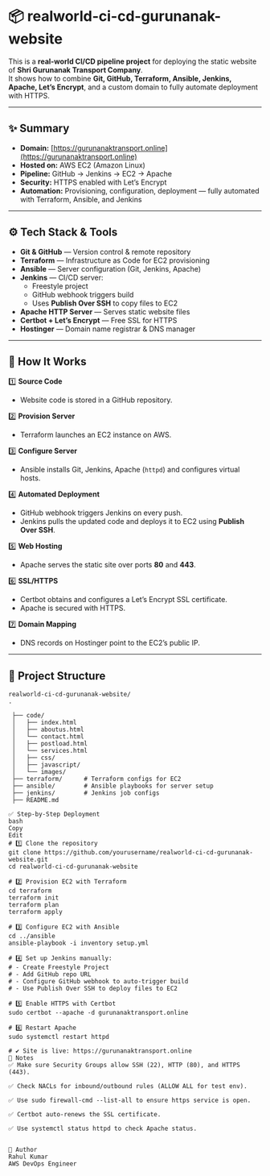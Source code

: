 # 📦 realworld-ci-cd-gurunanak-website

This is a **real-world CI/CD pipeline project** for deploying the static website of **Shri Gurunanak Transport Company**.  
It shows how to combine **Git, GitHub, Terraform, Ansible, Jenkins, Apache, Let’s Encrypt**, and a custom domain to fully automate deployment with HTTPS.

---

## ✨ Summary

- **Domain:** [https://gurunanaktransport.online](https://gurunanaktransport.online)  
- **Hosted on:** AWS EC2 (Amazon Linux)
- **Pipeline:** GitHub → Jenkins → EC2 → Apache
- **Security:** HTTPS enabled with Let’s Encrypt
- **Automation:** Provisioning, configuration, deployment — fully automated with Terraform, Ansible, and Jenkins

---

## ⚙️ Tech Stack & Tools

- **Git & GitHub** — Version control & remote repository
- **Terraform** — Infrastructure as Code for EC2 provisioning
- **Ansible** — Server configuration (Git, Jenkins, Apache)
- **Jenkins** — CI/CD server:
  - Freestyle project
  - GitHub webhook triggers build
  - Uses **Publish Over SSH** to copy files to EC2
- **Apache HTTP Server** — Serves static website files
- **Certbot + Let’s Encrypt** — Free SSL for HTTPS
- **Hostinger** — Domain name registrar & DNS manager

---

## 🚀 How It Works

1️⃣ **Source Code**  
   - Website code is stored in a GitHub repository.

2️⃣ **Provision Server**  
   - Terraform launches an EC2 instance on AWS.

3️⃣ **Configure Server**  
   - Ansible installs Git, Jenkins, Apache (`httpd`) and configures virtual hosts.

4️⃣ **Automated Deployment**  
   - GitHub webhook triggers Jenkins on every push.
   - Jenkins pulls the updated code and deploys it to EC2 using **Publish Over SSH**.

5️⃣ **Web Hosting**  
   - Apache serves the static site over ports **80** and **443**.

6️⃣ **SSL/HTTPS**  
   - Certbot obtains and configures a Let’s Encrypt SSL certificate.
   - Apache is secured with HTTPS.

7️⃣ **Domain Mapping**  
   - DNS records on Hostinger point to the EC2’s public IP.

---

## 📂 Project Structure

```plaintext
realworld-ci-cd-gurunanak-website/
.

 ├── code/
 │   ├── index.html
 │   ├── aboutus.html
 │   └── contact.html
 │   ├── postload.html
 │   └── services.html
 │   ├── css/
 │   ├── javascript/
 │   └── images/
 ├── terraform/      # Terraform configs for EC2
 ├── ansible/        # Ansible playbooks for server setup
 ├── jenkins/        # Jenkins job configs
 ├── README.md

✅ Step-by-Step Deployment
bash
Copy
Edit
# 1️⃣ Clone the repository
git clone https://github.com/yourusername/realworld-ci-cd-gurunanak-website.git
cd realworld-ci-cd-gurunanak-website

# 2️⃣ Provision EC2 with Terraform
cd terraform
terraform init
terraform plan
terraform apply

# 3️⃣ Configure EC2 with Ansible
cd ../ansible
ansible-playbook -i inventory setup.yml

# 4️⃣ Set up Jenkins manually:
# - Create Freestyle Project
# - Add GitHub repo URL
# - Configure GitHub webhook to auto-trigger build
# - Use Publish Over SSH to deploy files to EC2

# 5️⃣ Enable HTTPS with Certbot
sudo certbot --apache -d gurunanaktransport.online

# 6️⃣ Restart Apache
sudo systemctl restart httpd

# ✔️ Site is live: https://gurunanaktransport.online
📝 Notes
✅ Make sure Security Groups allow SSH (22), HTTP (80), and HTTPS (443).

✅ Check NACLs for inbound/outbound rules (ALLOW ALL for test env).

✅ Use sudo firewall-cmd --list-all to ensure https service is open.

✅ Certbot auto-renews the SSL certificate.

✅ Use systemctl status httpd to check Apache status.


👋 Author
Rahul Kumar 
AWS DevOps Engineer
